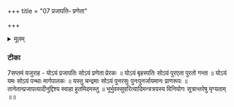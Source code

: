 +++
title = "07 प्रजापतिᳶ प्रणेता"

+++
<details><summary>मूलम्</summary>

प्र॒जाप॑तिᳶ प्रणे॒ता ।  
बृह॒स्पति॑ᳶ पुरए॒ता ।  
य॒मᳶ पन्थाः᳚ ।  
च॒न्द्रमाः᳚ पुनर॒सुस्स्वाहा᳚ ।  

</details>

### टीका
7सप्तमं यजुराह - योऽयं प्रजापतिः सोऽयं प्रणेता प्रेरकः ॥ योऽयं बृहस्पतिः सोऽयं पुरएता पुरतो गन्ता ॥ योऽयं यमः सोऽयं पन्थाः मार्गपालकः ॥ यस्तु चन्द्रमाः सोऽयं पुनरसुः पुनःपुनर्जायमानः प्राणरूपः ॥ तानेतान्प्रजापत्यादीनुद्दिश्य स्वाहा हुतमिदमस्तु ॥ भूर्भुवस्सुवरित्यादिमन्त्रत्रयस्य विनियोगः सूत्रान्तरेषु मृग्यताम् ॥॥
